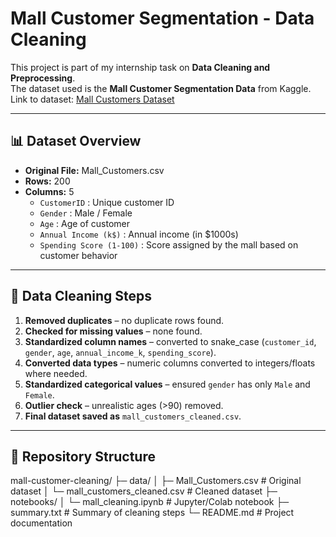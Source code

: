 # Mall Customer Segmentation - Data Cleaning

This project is part of my internship task on **Data Cleaning and Preprocessing**.  
The dataset used is the **Mall Customer Segmentation Data** from Kaggle.  
Link to dataset: [Mall Customers Dataset](https://www.kaggle.com/datasets/shwetabh123/mall-customers)

---

## 📊 Dataset Overview
- **Original File:** Mall_Customers.csv  
- **Rows:** 200  
- **Columns:** 5  
  - `CustomerID` : Unique customer ID  
  - `Gender` : Male / Female  
  - `Age` : Age of customer  
  - `Annual Income (k$)` : Annual income (in $1000s)  
  - `Spending Score (1-100)` : Score assigned by the mall based on customer behavior  

---

## 🧹 Data Cleaning Steps
1. **Removed duplicates** – no duplicate rows found.  
2. **Checked for missing values** – none found.  
3. **Standardized column names** – converted to snake_case (`customer_id`, `gender`, `age`, `annual_income_k`, `spending_score`).  
4. **Converted data types** – numeric columns converted to integers/floats where needed.  
5. **Standardized categorical values** – ensured `gender` has only `Male` and `Female`.  
6. **Outlier check** – unrealistic ages (>90) removed.  
7. **Final dataset saved as** `mall_customers_cleaned.csv`.  

---

## 📂 Repository Structure

mall-customer-cleaning/
├─ data/
│ ├─ Mall_Customers.csv # Original dataset
│ └─ mall_customers_cleaned.csv # Cleaned dataset
├─ notebooks/
│ └─ mall_cleaning.ipynb # Jupyter/Colab notebook
├─ summary.txt # Summary of cleaning steps
└─ README.md # Project documentation



